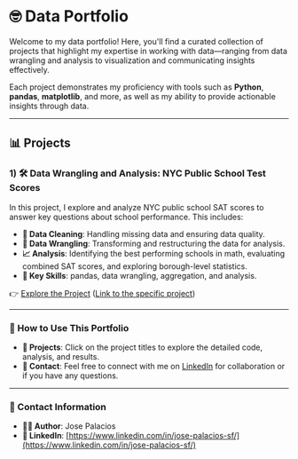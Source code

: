 # 🤓 Data Portfolio

Welcome to my data portfolio! Here, you'll find a curated collection of projects that highlight my expertise in working with data—ranging from data wrangling and analysis to visualization and communicating insights effectively.

Each project demonstrates my proficiency with tools such as **Python**, **pandas**, **matplotlib**, and more, as well as my ability to provide actionable insights through data.

---

## 📊 Projects

### 1) 🛠 Data Wrangling and Analysis: NYC Public School Test Scores

In this project, I explore and analyze NYC public school SAT scores to answer key questions about school performance. This includes:

- **🧹 Data Cleaning**: Handling missing data and ensuring data quality.
- **🔄 Data Wrangling**: Transforming and restructuring the data for analysis.
- **📈 Analysis**: Identifying the best performing schools in math, evaluating combined SAT scores, and exploring borough-level statistics.
- **🔑 Key Skills**: pandas, data wrangling, aggregation, and analysis.

👉 [Explore the Project](#) ([Link to the specific project](https://github.com/josepalacios3/Data-Wrangling-and-Analysis--NYC-Public-School-Test-Scores.git))

---

### 🚀 How to Use This Portfolio

- **📁 Projects**: Click on the project titles to explore the detailed code, analysis, and results.
- **💬 Contact**: Feel free to connect with me on [LinkedIn](https://www.linkedin.com/in/jose-palacios-sf/) for collaboration or if you have any questions.

---

### 📇 Contact Information

- **👨‍💻 Author**: Jose Palacios
- **🔗 LinkedIn**: [https://www.linkedin.com/in/jose-palacios-sf/](https://www.linkedin.com/in/jose-palacios-sf/)
